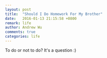 ```yaml
---
layout: post
title:  "Should I Do Homework For My Brother"
date:   2016-01-13 21:15:58 +0800
remark: life
author: Andrew Wu
comments: true
categories: life
---
```


To do or not to do? It's a question :)